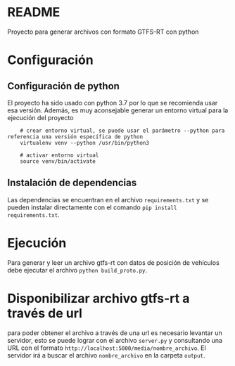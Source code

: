 # README

Proyecto para generar archivos con formato GTFS-RT con python

# Configuración

## Configuración de python

El proyecto ha sido usado con python 3.7 por lo que se recomienda usar esa versión. Además, es muy aconsejable generar un entorno virtual para la ejecución del proyecto

```
    # crear entorno virtual, se puede usar el parámetro --python para referencia una versión específica de python
    virtualenv venv --python /usr/bin/python3

    # activar entorno virtual
    source venv/bin/activate
```

## Instalación de dependencias

Las dependencias se encuentran en el archivo `requirements.txt` y se pueden instalar directamente con el comando `pip install requirements.txt`. 

# Ejecución

Para generar y leer un archivo gtfs-rt con datos de posición de vehículos debe ejecutar el archivo `python build_proto.py`.

# Disponibilizar archivo gtfs-rt a través de url

para poder obtener el archivo a través de una url es necesario levantar un servidor, esto se puede lograr con el archivo `server.py` y consultando una URL con el formato `http://localhost:5000/media/nombre_archivo`. El servidor irá a buscar el archivo `nombre_archivo` en la carpeta `output`.
